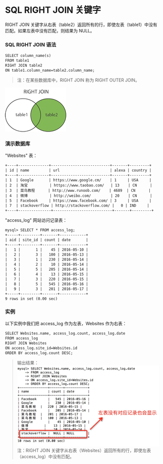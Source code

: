 # SQL RIGHT JOIN 关键字

RIGHT JOIN 关键字从右表（table2）返回所有的行，即使左表（table1）中没有匹配。如果左表中没有匹配，则结果为 NULL。

### SQL RIGHT JOIN 语法

```
SELECT column_name(s)
FROM table1
RIGHT JOIN table2
ON table1.column_name=table2.column_name;
```

> 注：在某些数据库中，RIGHT JOIN 称为 RIGHT OUTER JOIN。

![](/assets/rightjoin.png)

### 演示数据库

"Websites" 表：

```
+----+--------------+---------------------------+-------+---------+
| id | name         | url                       | alexa | country |
+----+--------------+---------------------------+-------+---------+
| 1  | Google       | https://www.google.cm/    | 1     | USA     |
| 2  | 淘宝          | https://www.taobao.com/   | 13    | CN      |
| 3  | 菜鸟教程      | http://www.runoob.com/    | 4689  | CN      |
| 4  | 微博          | http://weibo.com/         | 20    | CN      |
| 5  | Facebook     | https://www.facebook.com/ | 3     | USA     |
| 7  | stackoverflow | http://stackoverflow.com/ |   0 | IND     |
+----+---------------+---------------------------+-------+---------+
```

"access\_log" 网站访问记录表：

```
mysql> SELECT * FROM access_log;
+-----+---------+-------+------------+
| aid | site_id | count | date       |
+-----+---------+-------+------------+
|   1 |       1 |    45 | 2016-05-10 |
|   2 |       3 |   100 | 2016-05-13 |
|   3 |       1 |   230 | 2016-05-14 |
|   4 |       2 |    10 | 2016-05-14 |
|   5 |       5 |   205 | 2016-05-14 |
|   6 |       4 |    13 | 2016-05-15 |
|   7 |       3 |   220 | 2016-05-15 |
|   8 |       5 |   545 | 2016-05-16 |
|   9 |       3 |   201 | 2016-05-17 |
+-----+---------+-------+------------+
9 rows in set (0.00 sec)
```

### 实例

以下实例中我们把 access\_log 作为左表，Websites 作为右表：

```
SELECT Websites.name, access_log.count, access_log.date
FROM access_log
RIGHT JOIN Websites
ON access_log.site_id=Websites.id
ORDER BY access_log.count DESC;
```

> 输出结果：![](/assets/rightjoin输出结果.png)注：RIGHT JOIN 关键字从右表（Websites）返回所有的行，即使左表（access\_log）中没有匹配。



